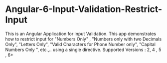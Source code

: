 # Angular-6-Input-Validation-Restrict-Input
This is an Angular Application for input Validation. This app demonstrates how to restrict input for "Numbers Only" , "Numbers only with two Decimals Only", "Letters Only", "Valid Characters for Phone Number only", "Capital Numbers Only ", etc.,..  using a single directive.
Supported Versions : 2, 4 , 5 , 6+
